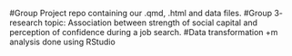 #Group Project repo containing our .qmd, .html and data files. 
#Group 3- research topic: Association between strength of social capital and perception of confidence during a job search. 
#Data transformation +m analysis  done using RStudio
